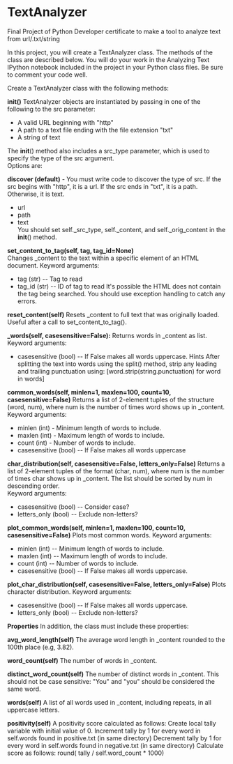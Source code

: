 # TextAnalyzer
Final Project of Python Developer certificate to make a tool to analyze text from url/.txt/string<br />

In this project, you will create a TextAnalyzer class. The methods of the class are described below. You will do your work in the Analyzing Text IPython notebook included in the project in your Python class files. Be sure to comment your code well.


Create a TextAnalyzer class with the following methods:

**__init__()**
TextAnalyzer objects are instantiated by passing in one of the following to the src parameter:
- A valid URL beginning with "http"
- A path to a text file ending with the file extension "txt"
- A string of text

The __init__() method also includes a src_type parameter, which is used to specify the type of the src argument.<br />
Options are:

**discover (default)** - You must write code to discover the type of src.
If the src begins with "http", it is a url.
If the src ends in "txt", it is a path.
Otherwise, it is text.
- url
- path
- text\
You should set self._src_type, self._content, and self._orig_content in the __init__() method.

**set_content_to_tag(self, tag, tag_id=None)**\
Changes _content to the text within a specific element of an HTML document.
Keyword arguments:
- tag (str) -- Tag to read
- tag_id (str) -- ID of tag to read
It's possible the HTML does not contain the tag being searched. You should use exception handling to catch any errors.

**reset_content(self)**
Resets _content to full text that was originally loaded. Useful after a call to set_content_to_tag().

**_words(self, casesensitive=False):**
Returns words in _content as list.
Keyword arguments:
- casesensitive (bool) -- If False makes all words uppercase.
Hints
After splitting the text into words using the split() method, strip any leading and trailing punctuation using:
[word.strip(string.punctuation) for word in words]

**common_words(self, minlen=1, maxlen=100, count=10, casesensitive=False)**
Returns a list of 2-element tuples of the structure (word, num), where num is the number of times word shows up in _content.
Keyword arguments:
- minlen (int) - Minimum length of words to include.
- maxlen (int) - Maximum length of words to include.
- count (int) - Number of words to include.
- casesensitive (bool) -- If False makes all words uppercase

**char_distribution(self, casesensitive=False, letters_only=False)**
Returns a list of 2-element tuples of the format (char, num), where num is the number of times char shows up in _content. The list should be sorted by num in descending order.\
Keyword arguments:
- casesensitive (bool) -- Consider case?
- letters_only (bool) -- Exclude non-letters?

**plot_common_words(self, minlen=1, maxlen=100, count=10, casesensitive=False)**
Plots most common words.
Keyword arguments:
- minlen (int) -- Minimum length of words to include.
- maxlen (int) -- Maximum length of words to include.
- count (int) -- Number of words to include.
- casesensitive (bool) -- If False makes all words uppercase.

**plot_char_distribution(self, casesensitive=False, letters_only=False)**
Plots character distribution.
Keyword arguments:
- casesensitive (bool) -- If False makes all words uppercase.
- letters_only (bool) -- Exclude non-letters?

**Properties**
In addition, the class must include these properties:

**avg_word_length(self)**
The average word length in _content rounded to the 100th place (e.g, 3.82).

**word_count(self)**
The number of words in _content.

**distinct_word_count(self)**
The number of distinct words in _content. This should not be case sensitive: "You" and "you" should be considered the same word.

**words(self)**
A list of all words used in _content, including repeats, in all uppercase letters.

**positivity(self)**
A positivity score calculated as follows:
Create local tally variable with initial value of 0.
Increment tally by 1 for every word in self.words found in positive.txt (in same directory)
Decrement tally by 1 for every word in self.words found in negative.txt (in same directory)
Calculate score as follows:
round( tally / self.word_count * 1000)
